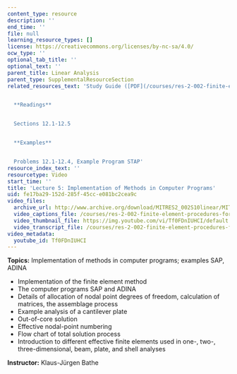 ```yaml
---
content_type: resource
description: ''
end_time: ''
file: null
learning_resource_types: []
license: https://creativecommons.org/licenses/by-nc-sa/4.0/
ocw_type: ''
optional_tab_title: ''
optional_text: ''
parent_title: Linear Analysis
parent_type: SupplementalResourceSection
related_resources_text: 'Study Guide ([PDF](/courses/res-2-002-finite-element-procedures-for-solids-and-structures-spring-2010/resources/mitres2_002s10_lec05))


  **Readings**


  Sections 12.1-12.5


  **Examples**


  Problems 12.1-12.4, Example Program STAP'
resource_index_text: ''
resourcetype: Video
start_time: ''
title: 'Lecture 5: Implementation of Methods in Computer Programs'
uid: fe17ba29-152d-285f-45cc-e081bc2cea9c
video_files:
  archive_url: http://www.archive.org/download/MITRES2_002S10linear/MITRES2_002S10linear_lec05_300k.mp4
  video_captions_file: /courses/res-2-002-finite-element-procedures-for-solids-and-structures-spring-2010/7475eba445125d40a41abf65032f1bc2_Tf0FDnIUHCI.vtt
  video_thumbnail_file: https://img.youtube.com/vi/Tf0FDnIUHCI/default.jpg
  video_transcript_file: /courses/res-2-002-finite-element-procedures-for-solids-and-structures-spring-2010/c0cba6946f88b103baa56ba5650c6b5f_Tf0FDnIUHCI.pdf
video_metadata:
  youtube_id: Tf0FDnIUHCI
---
```


**Topics:** Implementation of methods in computer programs; examples SAP, ADINA

*   Implementation of the finite element method
*   The computer programs SAP and ADINA
*   Details of allocation of nodal point degrees of freedom, calculation of matrices, the assemblage process
*   Example analysis of a cantilever plate
*   Out-of-core solution
*   Effective nodal-point numbering
*   Flow chart of total solution process
*   Introduction to different effective finite elements used in one-, two-, three-dimensional, beam, plate, and shell analyses

**Instructor:** Klaus-Jürgen Bathe


